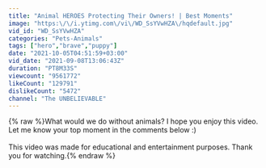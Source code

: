 ```yaml
---
title: "Animal HEROES Protecting Their Owners! | Best Moments"
image: "https:\/\/i.ytimg.com\/vi\/WD_SsYVwHZA\/hqdefault.jpg"
vid_id: "WD_SsYVwHZA"
categories: "Pets-Animals"
tags: ["hero","brave","puppy"]
date: "2021-10-05T04:51:59+03:00"
vid_date: "2021-09-08T13:06:43Z"
duration: "PT8M33S"
viewcount: "9561772"
likeCount: "129791"
dislikeCount: "5472"
channel: "The UNBELIEVABLE"
---
```

{% raw %}What would we do without animals? I hope you enjoy this video. Let me know your top moment in the comments below :)<br /><br />This video was made for educational and entertainment purposes. Thank you for watching.{% endraw %}
